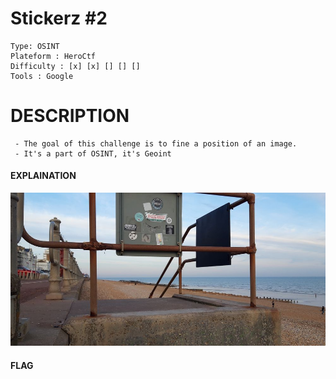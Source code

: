 # Stickerz #2
```
Type: OSINT
Plateform : HeroCtf
Difficulty : [x] [x] [] [] []
Tools : Google
```

# DESCRIPTION
```
 - The goal of this challenge is to fine a position of an image.
 - It's a part of OSINT, it's Geoint
 ```
#### EXPLAINATION

 <img src="stickerz2.jpg">

#### FLAG
